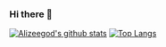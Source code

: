 ### Hi there 👋

[![Alizeegod's github stats](https://github-readme-stats.vercel.app/api?username=alizeegod&show_icons=true&theme=radical)](https://github.com/alizeegod/alizeegod)
[![Top Langs](https://github-readme-stats.vercel.app/api/top-langs/?username=alizeegod&hide=c,c%2B%2B&)](https://github.com/alizeegod/alizeegod)

<!--
**alizeegod/alizeegod** is a ✨ _special_ ✨ repository because its `README.md` (this file) appears on your GitHub profile.

Here are some ideas to get you started:

- 🔭 I’m currently working on ...
- 🌱 I’m currently learning ...
- 👯 I’m looking to collaborate on ...
- 🤔 I’m looking for help with ...
- 💬 Ask me about ...
- 📫 How to reach me: ...
- 😄 Pronouns: ...
- ⚡ Fun fact: ...
-->
